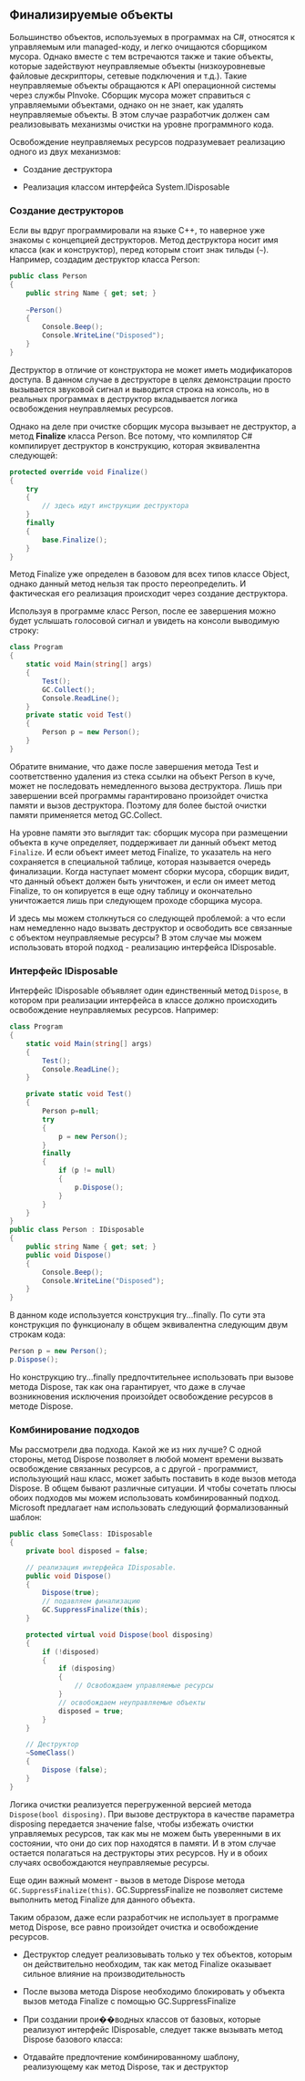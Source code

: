 ## Финализируемые объекты

Большинство объектов, используемых в программах на C#, относятся к управляемым или managed-коду, и легко очищаются сборщиком мусора. Однако 
вместе с тем встречаются также и такие объекты, которые задействуют неуправляемые объекты (низкоуровневые файловые дескрипторы, сетевые подключения и т.д.). 
Такие неуправляемые объекты обращаются к API операционной системы через службы PInvoke. Сборщик мусора может справиться с управляемыми объектами, 
однако он не знает, как удалять неуправляемые объекты. В этом случае разработчик должен сам реализовывать механизмы очистки на уровне программного кода.

Освобождение неуправляемых ресурсов подразумевает реализацию одного из двух механизмов:

- Создание деструктора

- Реализация классом интерфейса System.IDisposable

### Создание деструкторов

Если вы вдруг программировали на языке C++, то наверное уже знакомы с концепцией деструкторов. Метод деструктора носит имя класса (как и конструктор), 
перед которым стоит знак тильды (`~`). Например, создадим деструктор класса Person:

```cs
public class Person
{
    public string Name { get; set; }
    
    ~Person()
    {
        Console.Beep();
        Console.WriteLine("Disposed");
    }
}
```

Деструктор в отличие от конструктора не может иметь модификаторов доступа. В данном случае в деструкторе в целях демонстрации просто вызывается звуковой сигнал и выводится строка на консоль, но 
в реальных программах в деструктор вкладывается логика освобождения неуправляемых ресурсов.

Однако на деле при очистке сборщик мусора вызывает не деструктор, а метод **Finalize** класса Person. Все потому, что компилятор C# компилирует 
деструктор в конструкцию, которая эквивалентна следующей:

```cs
protected override void Finalize()
{
    try
    {
        // здесь идут инструкции деструктора
    }
    finally
    {
        base.Finalize();
    }
}
```

Метод Finalize уже определен в базовом для всех типов классе Object, однако данный метод нельзя так просто переопределить. И фактическая 
его реализация происходит через создание деструктора.

Используя в программе класс Person, после ее завершения можно будет услышать голосовой сигнал и увидеть на консоли выводимую строку:

```cs
class Program
{
    static void Main(string[] args)
    {
        Test();
        GC.Collect();
        Console.ReadLine();
    }
    private static void Test()
    {
        Person p = new Person();
    }
}
```

Обратите внимание, что даже после завершения метода Test и соответственно удаления из стека ссылки на объект Person в куче, может не последовать немедленного вызова деструктора. 
Лишь при завершении всей программы гарантировано произойдет очистка памяти и вызов деструктора. Поэтому для более быстой очистки памяти применяется метод GC.Collect.

На уровне памяти это выглядит так: сборщик мусора при размещении объекта в куче определяет, поддерживает ли данный объект метод `Finalize`. 
И если объект имеет метод Finalize, то указатель на него сохраняется в специальной таблице, которая называется очередь финализации. Когда наступает 
момент сборки мусора, сборщик видит, что данный объект должен быть уничтожен, и если он имеет метод Finalize, то он копируется 
в еще одну таблицу и окончательно уничтожается лишь при следующем проходе сборщика мусора.

И здесь мы можем столкнуться со следующей проблемой: а что если нам немедленно надо вызвать деструктор и освободить все связанные с объектом неуправляемые ресурсы? 
В этом случае мы можем использовать второй подход - реализацию интерфейса IDisposable.

### Интерфейс IDisposable

Интерфейс IDisposable объявляет один единственный метод `Dispose`, в котором при реализации интерфейса в классе должно происходить 
освобождение неуправляемых ресурсов. Например:

```cs
class Program
{
    static void Main(string[] args)
    {
        Test();
        Console.ReadLine();
    }

    private static void Test()
    {
        Person p=null;
        try
        {
            p = new Person();
        }
        finally
        {
            if (p != null)
            {
                p.Dispose();
            }
        }
    }
}
public class Person : IDisposable
{
    public string Name { get; set; }
    public void Dispose()
    {
        Console.Beep();
        Console.WriteLine("Disposed");
    }
}
```

В данном коде используется конструкция try...finally. По сути эта конструкция по функционалу в общем эквивалентна следующим двум строкам кода:

```cs
Person p = new Person();
p.Dispose();
```

Но конструкцию try...finally предпочтительнее использовать при вызове метода Dispose, так как она гарантирует, что даже в случае возникновения исключения 
произойдет освобождение ресурсов в методе Dispose.

### Комбинирование подходов

Мы рассмотрели два подхода. Какой же из них лучше? С одной стороны, метод Dispose позволяет в любой момент времени вызвать освобождение связанных ресурсов, 
а с другой - программист, использующий наш класс, может забыть поставить в коде вызов метода Dispose. В общем бывают различные ситуации. И чтобы сочетать плюсы 
обоих подходов мы можем использовать комбинированный подход. Microsoft предлагает нам использовать следующий формализованный шаблон:

```cs
public class SomeClass: IDisposable
{
    private bool disposed = false;

    // реализация интерфейса IDisposable.
    public void Dispose()
    {
        Dispose(true);
        // подавляем финализацию
        GC.SuppressFinalize(this);
    }

    protected virtual void Dispose(bool disposing)
    {
        if (!disposed)
        {
            if (disposing)
            {
                // Освобождаем управляемые ресурсы
            }
            // освобождаем неуправляемые объекты
            disposed = true;
        }
    }

    // Деструктор
    ~SomeClass()
    {
        Dispose (false);
    }
}
```

Логика очистки реализуется перегруженной версией метода `Dispose(bool disposing)`. При вызове деструктора в качестве параметра 
disposing передается значение false, чтобы избежать очистки управляемых ресурсов, так как мы не можем быть уверенными в их состоянии, что они до сих 
пор находятся в памяти. И в этом случае остается полагаться на деструкторы этих ресурсов. Ну и в обоих случаях освобождаются неуправляемые ресурсы.

Еще один важный момент - вызов в методе Dispose метода `GC.SuppressFinalize(this)`. GC.SuppressFinalize не позволяет системе выполнить метод Finalize для данного объекта.

Таким образом, даже если разработчик не использует в программе метод Dispose, все равно произойдет очистка и освобождение ресурсов.

- Деструктор следует реализовывать только у тех объектов, которым он действительно необходим, так как метод Finalize оказывает сильное 
влияние на производительность

- После вызова метода Dispose необходимо блокировать у объекта вызов метода Finalize с помощью  GC.SuppressFinalize

- При создании прои��водных классов от базовых, которые реализуют интерфейс IDisposable, следует также вызывать метод Dispose базового класса:

- Отдавайте предпочтение комбинированному шаблону, реализующему как метод Dispose, так и деструктор

